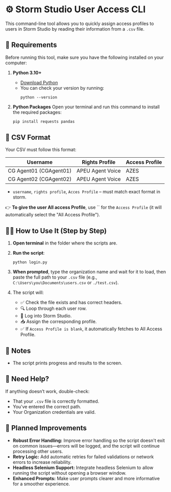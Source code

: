 # ⚙️ Storm Studio User Access CLI

This command-line tool allows you to quickly assign access profiles to users in Storm Studio by reading their information from a `.csv` file. 

## 🧰 Requirements

Before running this tool, make sure you have the following installed on your computer:

1. **Python 3.10+**
   - [Download Python](https://www.python.org/downloads/)
   - You can check your version by running:
     ```
     python --version
     ```

2. **Python Packages**
   Open your terminal and run this command to install the required packages:
   ```bash
   pip install requests pandas
   ```

## 📄 CSV Format

Your CSV must follow this format:

| Username           | Rights Profile      | Access Profile |
|--------------------|--------|------------|
| CG Agent01 (CGAgent01)  | APEU Agent Voice | AZES |
| CG Agent02 (CGAgent02)  | APEU Agent Voice | AZES |

- `username`, `rights profile`, `Acces Profile` – must match exact format in storm.

👉 **To give the user All access Profile**, use `` for the `Access Profile` (it will automatically select the "All Access Profile").

## 🧑‍💻 How to Use It (Step by Step)

1. **Open terminal** in the folder where the scripts are.
2. **Run the script**:
   ```
   python login.py
   ```

3. **When prompted**, type the organization name and wait for it to load, then paste the full path to your `.csv` file (e.g., `C:\Users\you\Documents\users.csv` or `./test.csv`).
4. The script will:
   - ✅ Check the file exists and has correct headers.
   - 🔍 Loop through each user row.
   - 🔐 Log into Storm Studio.
   - 📥 Assign the corresponding profile.
   - ✅ If `Access Profile is blank`, it automatically fetches to All Access Profile.

## 📌 Notes

- The script prints progress and results to the screen.

## 🙋 Need Help?

If anything doesn’t work, double-check:
- That your `.csv` file is correctly formatted.
- You’ve entered the correct path.
- Your Organization credentials are valid.

## 🚧 Planned Improvements

- **Robust Error Handling:** Improve error handling so the script doesn't exit on common issues—errors will be logged, and the script will continue processing other users.
- **Retry Logic:** Add automatic retries for failed validations or network errors to increase reliability.
- **Headless Selenium Support:** Integrate headless Selenium to allow running the script without opening a browser window.
- **Enhanced Prompts:** Make user prompts clearer and more informative for a smoother experience.